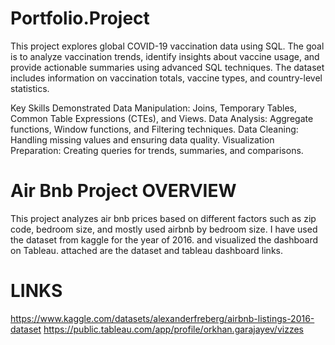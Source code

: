 # Portfolio.Project
 This project explores global COVID-19 vaccination data using SQL. The goal is to analyze vaccination trends, identify insights about vaccine usage, and provide actionable summaries using advanced SQL techniques. The dataset includes information on vaccination totals, vaccine types, and country-level statistics.

Key Skills Demonstrated
Data Manipulation: Joins, Temporary Tables, Common Table Expressions (CTEs), and Views.
Data Analysis: Aggregate functions, Window functions, and Filtering techniques.
Data Cleaning: Handling missing values and ensuring data quality.
Visualization Preparation: Creating queries for trends, summaries, and comparisons. 



# Air Bnb Project  OVERVIEW

This project analyzes air bnb prices  based on different factors such as zip code, bedroom size, and mostly used airbnb by bedroom size. 
I have used the dataset from kaggle for the year of 2016. and visualized the dashboard on Tableau. attached are the dataset and tableau dashboard links. 

# LINKS
https://www.kaggle.com/datasets/alexanderfreberg/airbnb-listings-2016-dataset
https://public.tableau.com/app/profile/orkhan.garajayev/vizzes
